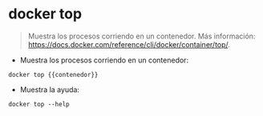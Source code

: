 # docker top

> Muestra los procesos corriendo en un contenedor.
> Más información: <https://docs.docker.com/reference/cli/docker/container/top/>.

- Muestra los procesos corriendo en un contenedor:

`docker top {{contenedor}}`

- Muestra la ayuda:

`docker top --help`

